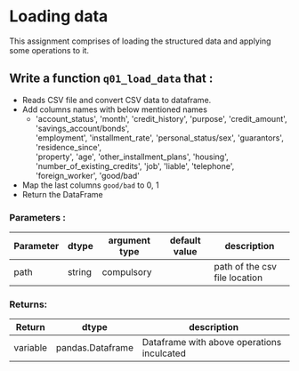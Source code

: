 # Loading data

This assignment comprises of loading the structured data and applying some operations to it.

## Write a function `q01_load_data` that :
- Reads CSV file and convert CSV data to dataframe.
- Add columns names with below mentioned names
    - 'account_status', 'month', 'credit_history', 'purpose', 'credit_amount', 'savings_account/bonds', \
                  'employment', 'installment_rate', 'personal_status/sex', 'guarantors', 'residence_since', \
                  'property', 'age', 'other_installment_plans', 'housing', 'number_of_existing_credits', 'job',
                  'liable',
                  'telephone', 'foreign_worker', 'good/bad' 
- Map the last columns `good/bad` to 0, 1
- Return the DataFrame

### Parameters :
| Parameter | dtype | argument type | default value | description |
| --- | --- | --- | --- | --- |
| path | string | compulsory |  | path of the csv file location |

### Returns:
| Return | dtype | description |
| --- | --- | --- |
| variable | pandas.Dataframe | Dataframe with above operations inculcated |